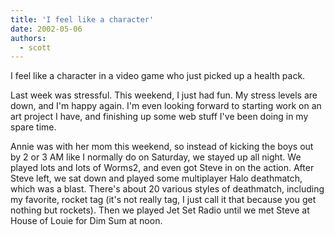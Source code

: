 ```yaml
---
title: 'I feel like a character'
date: 2002-05-06
authors:
  - scott
---
```


I feel like a character in a video game who just picked up a health pack.

Last week was stressful. This weekend, I just had fun. My stress levels are down, and I'm happy again. I'm even looking forward to starting work on an art project I have, and finishing up some web stuff I've been doing in my spare time.

Annie was with her mom this weekend, so instead of kicking the boys out by 2 or 3 AM like I normally do on Saturday, we stayed up all night. We played lots and lots of Worms2, and even got Steve in on the action. After Steve left, we sat down and played some multiplayer Halo deathmatch, which was a blast. There's about 20 various styles of deathmatch, including my favorite, rocket tag (it's not really tag, I just call it that because you get nothing but rockets). Then we played Jet Set Radio until we met Steve at House of Louie for Dim Sum at noon.
